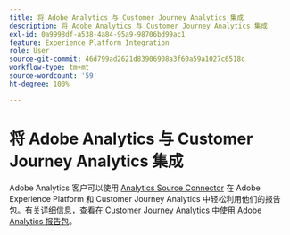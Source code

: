 ```yaml
---
title: 将 Adobe Analytics 与 Customer Journey Analytics 集成
description: 将 Adobe Analytics 与 Customer Journey Analytics 集成
exl-id: 0a9998df-a538-4a84-95a9-98706bd99ac1
feature: Experience Platform Integration
role: User
source-git-commit: 46d799ad2621d83906908a3f60a59a1027c6518c
workflow-type: tm+mt
source-wordcount: '59'
ht-degree: 100%

---
```


# 将 Adobe Analytics 与 Customer Journey Analytics 集成

Adobe Analytics 客户可以使用 [Analytics Source Connector](https://experienceleague.adobe.com/docs/experience-platform/sources/connectors/adobe-applications/analytics.html) 在 Adobe Experience Platform 和 Customer Journey Analytics 中轻松利用他们的报告包。有关详细信息，查看[在 Customer Journey Analytics 中使用 Adobe Analytics 报告包](/help/getting-started/aa-vs-cja/aa-data-in-cja.md)。

